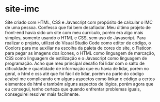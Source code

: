 # site-imc
Site criado com HTML, CSS e Javascript com propósito de calcular o IMC de uma pessoa.
Confesso que foi bem desafiador. 
Meu último projeto de front-end havia sido um site com meu currículo, porém era algo mais simples, somente usando o HTML e CSS, sem uso de Javascript.
Para realizar o projeto, utilizei do Visual Studio Code como editor de código, o Coolors para me auxiliar na escolha da paleta de cores do site, o Flaticon para pegar as imagens dos ícones, o HTML como linguagem de marcação, CSS como linguagem de estilização e o Javascript como linguagem de programação.
Acho que meu principal desafio foi lidar com o salto de dificuldade e quantidade de informação que eu havia de lidar, porém no geral, o html e css até que foi fácil de lidar, porém na parte do código acabei me complicando em alguns aspectos como linkar o código a certos elementos do html e também alguns aspectos de lógica, porém agora que eu consegui, tenho certeza que quando enfrentar problemas iguais, conseguirei resolver mais facilmente.

